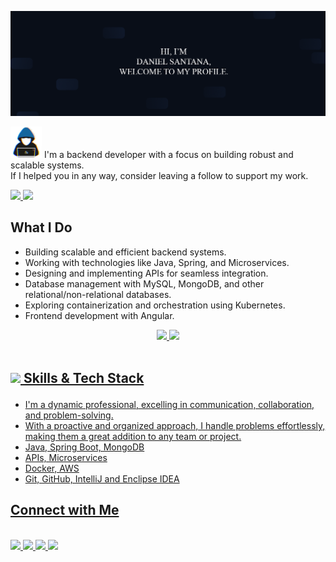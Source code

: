 ![Daniel's GitHub Banner](./assets/banner.png)

<picture><img src = "https://github.com/0xAbdulKhalid/0xAbdulKhalid/raw/main/assets/mdImages/about_me.gif" width = 50px></picture> I'm a backend developer with a focus on building robust and scalable systems.<br>
If I helped you in any way, consider leaving a follow to support my work.

<a href="https://github.com/DanielSantDev">
<img src="https://readme-typing-svg.herokuapp.com?font=Time+New+Roman&color=cyan&size=25&center=true&vCenter=true&width=600&height=100&lines=Always+Learning+something&hearts;++;Self-taught+Backend+Developer,;Server+Side+Programmer,;Love+to+learn+new+stuffs..<3,;Love+to+Contribute+to+the+Community">
</a>
<img src="https://user-images.githubusercontent.com/73097560/115834477-dbab4500-a447-11eb-908a-139a6edaec5c.gif">

## What I Do

- Building scalable and efficient backend systems.
- Working with technologies like Java, Spring, and Microservices.
- Designing and implementing APIs for seamless integration.
- Database management with MySQL, MongoDB, and other relational/non-relational databases.
- Exploring containerization and orchestration using Kubernetes.
- Frontend development with Angular.

<div align="center">
  <a href="https://github.com/DanielSantDev">
  <img height="180em" src="https://github-readme-stats.vercel.app/api?username=DanielSantDev&count_private=true&show_icons=true"/>
  <img height="180em" src="https://github-readme-stats.vercel.app/api/top-langs/?username=DanielSantDev&langs_count=6"/>
</div>
<div style="display: inline_block"><br><div>

## <img src="https://media2.giphy.com/media/QssGEmpkyEOhBCb7e1/giphy.gif?cid=ecf05e47a0n3gi1bfqntqmob8g9aid1oyj2wr3ds3mg700bl&rid=giphy.gif" width ="25"><b> Skills & Tech Stack</b><br><p align="center">
- I'm a dynamic professional, excelling in communication, collaboration, and problem-solving.
- With a proactive and organized approach, I handle problems effortlessly, making them a great addition to any team or project.
- Java, Spring Boot, MongoDB
- APIs, Microservices
- Docker, AWS 
- Git, GitHub, IntelliJ and Enclipse IDEA

## Connect with Me

<div style="display: inline_block"><br>
  
  <a href="https://www.linkedin.com/in/ddanielssantana/" target="_blank">
    <img src="https://img.shields.io/badge/-LinkedIn-%230077B5?style=for-the-badge&logo=linkedin&logoColor=white" target="_blank">
  </a>

  <a href="mailto:daniel10gja@gmail.com">
    <img src="https://img.shields.io/badge/-Gmail-%23333?style=for-the-badge&logo=gmail&logoColor=white">
  </a>
  
  <a href="https://www.instagram.com/daniel_san.t/" target="_blank">
    <img src="https://img.shields.io/badge/-Instagram-%23E4405F?style=for-the-badge&logo=instagram&logoColor=white" target="_blank">
  </a>

  <a href="https://twitter.com/Daniel_SantanaT" target="_blank">
    <img src="https://img.shields.io/twitter/follow/Daniel_SantanaT?logo=twitter&style=for-the-badge" target="_blank">
  </a>
  
</div>
